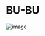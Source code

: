 # BU-BU

![image](https://user-images.githubusercontent.com/89329299/131249937-2d44a0b6-5ebe-41f5-a89a-9381513d7641.png)
